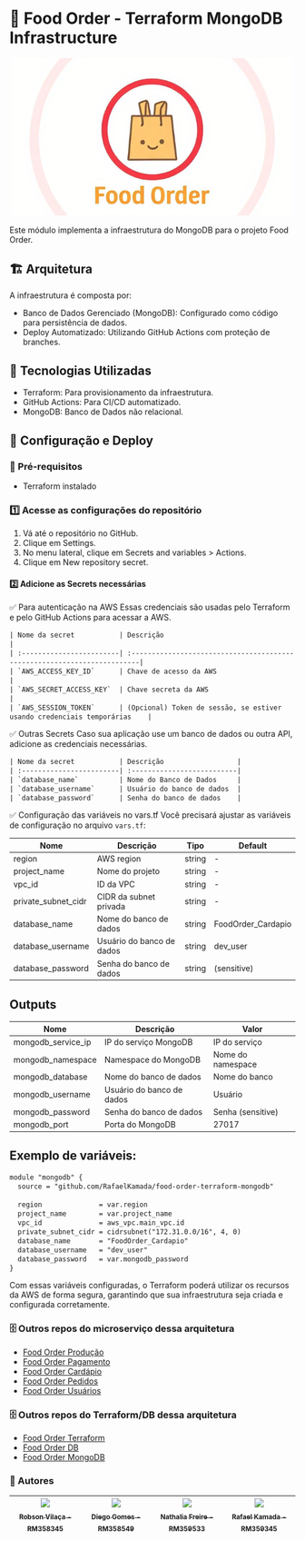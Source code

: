 # :hamburger: Food Order - Terraform MongoDB Infrastructure
![FoodOrder](foodorder.png?raw=true "FoodOrder")

Este módulo implementa a infraestrutura do MongoDB para o projeto Food Order.

## 🏗️ Arquitetura

A infraestrutura é composta por:
- Banco de Dados Gerenciado (MongoDB): Configurado como código para persistência de dados.
- Deploy Automatizado: Utilizando GitHub Actions com proteção de branches.

## 🚀 Tecnologias Utilizadas
- Terraform: Para provisionamento da infraestrutura.
- GitHub Actions: Para CI/CD automatizado.
- MongoDB: Banco de Dados não relacional. 

## 🔧 Configuração e Deploy
### 📌 Pré-requisitos
- Terraform instalado

### 1️⃣ Acesse as configurações do repositório
1. Vá até o repositório no GitHub.
2. Clique em Settings.
3. No menu lateral, clique em Secrets and variables > Actions.
4. Clique em New repository secret.

#### 2️⃣ Adicione as Secrets necessárias
✅ Para autenticação na AWS
Essas credenciais são usadas pelo Terraform e pelo GitHub Actions para acessar a AWS.

    | Nome da secret           | Descrição                                                                |
    | :------------------------| :------------------------------------------------------------------------|
    | `AWS_ACCESS_KEY_ID`      | Chave de acesso da AWS                                                   |
    | `AWS_SECRET_ACCESS_KEY`  | Chave secreta da AWS                                                     |
    | `AWS_SESSION_TOKEN`      | (Opcional) Token de sessão, se estiver usando credenciais temporárias    |

✅ Outras Secrets
Caso sua aplicação use um banco de dados ou outra API, adicione as credenciais necessárias.

    | Nome da secret           | Descrição                  |
    | :------------------------| :--------------------------|
    | `database_name`          | Nome do Banco de Dados     |
    | `database_username`      | Usuário do banco de dados  |
    | `database_password`      | Senha do banco de dados    |

✅ Configuração das variáveis no vars.tf
Você precisará ajustar as variáveis de configuração no arquivo `vars.tf`:

| Nome                | Descrição                 | Tipo   | Default            |
|---------------------|---------------------------|--------|--------------------|
| region              | AWS region                | string | -                  |
| project_name        | Nome do projeto           | string | -                  |
| vpc_id              | ID da VPC                 | string | -                  |
| private_subnet_cidr | CIDR da subnet privada    | string | -                  |
| database_name       | Nome do banco de dados    | string | FoodOrder_Cardapio |
| database_username   | Usuário do banco de dados | string | dev_user           |
| database_password   | Senha do banco de dados   | string | (sensitive)        |

## Outputs

| Nome               | Descrição                 | Valor             |
|--------------------|---------------------------|-------------------|
| mongodb_service_ip | IP do serviço MongoDB     | IP do serviço     |
| mongodb_namespace  | Namespace do MongoDB      | Nome do namespace |
| mongodb_database   | Nome do banco de dados    | Nome do banco     |
| mongodb_username   | Usuário do banco de dados | Usuário           |
| mongodb_password   | Senha do banco de dados   | Senha (sensitive) |
| mongodb_port       | Porta do MongoDB          | 27017             |


## Exemplo de variáveis:

```hcl
module "mongodb" {
  source = "github.com/RafaelKamada/food-order-terraform-mongodb"

  region              = var.region
  project_name        = var.project_name
  vpc_id              = aws_vpc.main_vpc.id
  private_subnet_cidr = cidrsubnet("172.31.0.0/16", 4, 0)
  database_name       = "FoodOrder_Cardapio"
  database_username   = "dev_user"
  database_password   = var.mongodb_password
}
```

Com essas variáveis configuradas, o Terraform poderá utilizar os recursos da AWS de forma segura, garantindo que sua infraestrutura seja criada e configurada corretamente.


### 🗄️ Outros repos do microserviço dessa arquitetura
- [Food Order Produção](https://github.com/diegogl12/food-order-producao)
- [Food Order Pagamento](https://github.com/diegogl12/food-order-pagamento)
- [Food Order Cardápio](https://github.com/RafaelKamada/foodorder-cardapio)
- [Food Order Pedidos](https://github.com/vilacalima/food-order-pedidos)
- [Food Order Usuários](https://github.com/RafaelKamada/FoodOrder)

### 🗄️ Outros repos do Terraform/DB dessa arquitetura
- [Food Order Terraform](https://github.com/RafaelKamada/food-order-terraform-infra)
- [Food Order DB](https://github.com/nathaliaifurita/food-order-terraform-db)
- [Food Order MongoDB](https://github.com/RafaelKamada/food-order-terraform-mongodb)

### :busts_in_silhouette: Autores
| [<img loading="lazy" src="https://avatars.githubusercontent.com/u/96452759?v=4" width=115><br><sub>Robson Vilaça - RM358345</sub>](https://github.com/vilacalima) |  [<img loading="lazy" src="https://avatars.githubusercontent.com/u/16946021?v=4" width=115><br><sub>Diego Gomes - RM358549</sub>](https://github.com/diegogl12) |  [<img loading="lazy" src="https://avatars.githubusercontent.com/u/8690168?v=4" width=115><br><sub>Nathalia Freire - RM359533</sub>](https://github.com/nathaliaifurita) |  [<img loading="lazy" src="https://avatars.githubusercontent.com/u/43392619?v=4" width=115><br><sub>Rafael Kamada - RM359345</sub>](https://github.com/RafaelKamada) |
| :---: | :---: | :---: | :---: |


